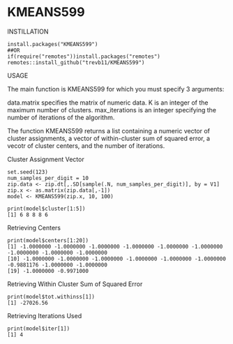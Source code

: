 # KMEANS599

INSTILLATION

```{r}
install.packages("KMEANS599")
##OR
if(require("remotes"))install.packages("remotes")
remotes::install_github("trevb11/KMEANS599")
```

USAGE

The main function is KMEANS599 for which you must specify 3 arguments:

data.matrix specifies the matrix of numeric data.
K is an integer of the maximum number of clusters.
max_iterations is an integer specifying the number of iterations of the algorithm. 

The function KMEANS599 returns a list containing a numeric vector of cluster assignments, a vector of within-cluster sum of squared error, a vecotr of cluster centers, and the number of iterations.

Cluster Assignment Vector
```{r}
set.seed(123)
num_samples_per_digit = 10
zip.data <- zip.dt[,.SD[sample(.N, num_samples_per_digit)], by = V1]
zip.x <- as.matrix(zip.data[,-1])
model <- KMEANS599(zip.x, 10, 100)

print(model$cluster[1:5])
[1] 6 8 8 8 6
```
Retrieving Centers

```{r}
print(model$centers[1:20])
[1] -1.0000000 -1.0000000 -1.0000000 -1.0000000 -1.0000000 -1.0000000 -1.0000000 -1.0000000 -1.0000000
[10] -1.0000000 -1.0000000 -1.0000000 -1.0000000 -1.0000000 -1.0000000 -0.9881176 -1.0000000 -1.0000000
[19] -1.0000000 -0.9971000

```
Retrieving Within Cluster Sum of Squared Error

```{r}
print(model$tot.withinss[1])
[1] -27026.56
```

Retrieving Iterations Used

```{r}
print(model$iter[1])
[1] 4
```
